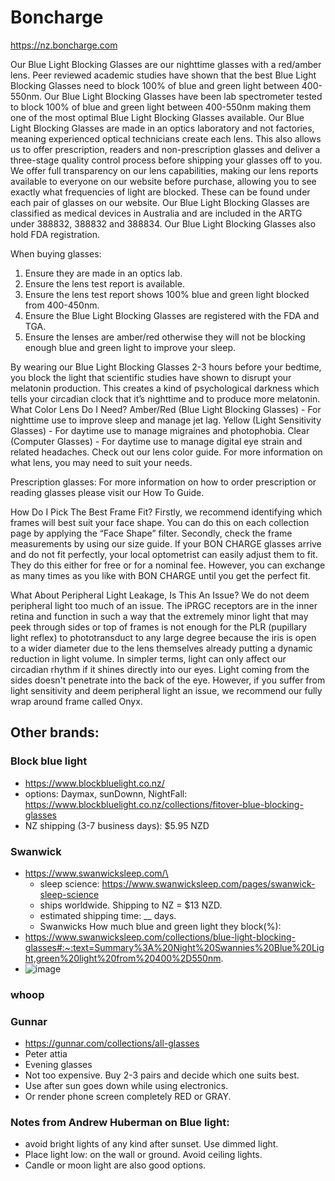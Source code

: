 # Boncharge 
https://nz.boncharge.com

Our Blue Light Blocking Glasses are our nighttime glasses with a red/amber lens. Peer reviewed academic studies have shown that the best Blue Light Blocking Glasses need to block 100% of blue and green light between 400-550nm.
Our Blue Light Blocking Glasses have been lab spectrometer tested to block 100% of blue and green light between 400-550nm making them one of the most optimal Blue Light Blocking Glasses available.
Our Blue Light Blocking Glasses are made in an optics laboratory and not factories, meaning experienced optical technicians create each lens. This also allows us to offer prescription, readers and non-prescription glasses and deliver a three-stage quality control process before shipping your glasses off to you.
We offer full transparency on our lens capabilities, making our lens reports available to everyone on our website before purchase, allowing you to see exactly what frequencies of light are blocked. These can be found under each pair of glasses on our website.
Our Blue Light Blocking Glasses are classified as medical devices in Australia and are included in the ARTG under 388832, 388832 and 388834. Our Blue Light Blocking Glasses also hold FDA registration.

When buying glasses:
1.	Ensure they are made in an optics lab.
2.	Ensure the lens test report is available.
3.	Ensure the lens test report shows 100% blue and green light blocked from 400-450nm.
4.	Ensure the Blue Light Blocking Glasses are registered with the FDA and TGA.
5.	Ensure the lenses are amber/red otherwise they will not be blocking enough blue and green light to improve your sleep.

By wearing our Blue Light Blocking Glasses 2-3 hours before your bedtime, you block the light that scientific studies have shown to disrupt your melatonin production. This creates a kind of psychological darkness which tells your circadian clock that it’s nighttime and to produce more melatonin.
What Color Lens Do I Need?
Amber/Red (Blue Light Blocking Glasses) - For nighttime use to improve sleep and manage jet lag.
Yellow (Light Sensitivity Glasses) - For daytime use to manage migraines and photophobia.
Clear (Computer Glasses) - For daytime use to manage digital eye strain and related headaches.
Check out our lens color guide. For more information on what lens, you may need to suit your needs.

Prescription glasses:
For more information on how to order prescription or reading glasses please visit our How To Guide.

How Do I Pick The Best Frame Fit?
Firstly, we recommend identifying which frames will best suit your face shape. You can do this on each collection page by applying the “Face Shape” filter.
Secondly, check the frame measurements by using our size guide.
If your BON CHARGE glasses arrive and do not fit perfectly, your local optometrist can easily adjust them to fit. They do this either for free or for a nominal fee. However, you can exchange as many times as you like with BON CHARGE until you get the perfect fit.

What About Peripheral Light Leakage, Is This An Issue?
We do not deem peripheral light too much of an issue.
The iPRGC receptors are in the inner retina and function in such a way that the extremely minor light that may peek through sides or top of frames is not enough for the PLR (pupillary light reflex) to phototransduct to any large degree because the iris is open to a wider diameter due to the lens themselves already putting a dynamic reduction in light volume. In simpler terms, light can only affect our circadian rhythm if it shines directly into our eyes. Light coming from the sides doesn't penetrate into the back of the eye.
However, if you suffer from light sensitivity and deem peripheral light an issue, we recommend our fully wrap around frame called Onyx.



## Other brands:
### Block blue light
- https://www.blockbluelight.co.nz/
- options: Daymax, sunDownn, NightFall: https://www.blockbluelight.co.nz/collections/fitover-blue-blocking-glasses
- NZ shipping (3-7 business days): $5.95 NZD

### Swanwick
- https://www.swanwicksleep.com/\
  - sleep science: https://www.swanwicksleep.com/pages/swanwick-sleep-science
  - ships worldwide. Shipping to NZ = $13 NZD.
  - estimated shipping time: __ days.
  - Swanwicks How much blue and green light they block(\%):
- https://www.swanwicksleep.com/collections/blue-light-blocking-glasses#:~:text=Summary%3A%20Night%20Swannies%20Blue%20Light,green%20light%20from%20400%2D550nm.
- ![image](https://github.com/nmi246/Health/assets/42329930/2d2ddcf8-413b-445e-a623-09a5d9d18efe)

### whoop   

### Gunnar
  - https://gunnar.com/collections/all-glasses
  -	Peter attia
  -	Evening glasses
  -	Not too expensive. Buy 2-3 pairs and decide which one suits best. 
  -	Use after sun goes down while using electronics. 
  -	Or render phone screen completely RED or GRAY.




### Notes from Andrew Huberman on Blue light:
-	avoid bright lights of any kind after sunset. Use dimmed light. 
-	Place light low: on the wall or ground. Avoid ceiling lights. 	
-	Candle or moon light are also good options. 
